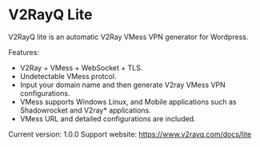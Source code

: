 # V2RayQ Lite

V2RayQ lite is an automatic V2Ray VMess VPN generator for Wordpress.

Features:

* V2Ray + VMess + WebSocket + TLS.
* Undetectable VMess protcol.
* Input your domain name and then generate V2ray VMess VPN configurations.
* VMess supports Windows Linux, and Mobile applications such as Shadowrocket and V2ray* applications.
* VMess URL and detailed configurations are included.




Current version: 1.0.0
Support website: https://www.v2rayq.com/docs/lite